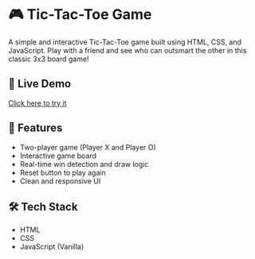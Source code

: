 # 🎮 Tic-Tac-Toe Game

A simple and interactive Tic-Tac-Toe game built using HTML, CSS, and JavaScript. Play with a friend and see who can outsmart the other in this classic 3x3 board game!

## 🔗 Live Demo

[Click here to try it](https://delightful-biscochitos-d66384.netlify.app/)

## 🚀 Features

- Two-player game (Player X and Player O)
- Interactive game board
- Real-time win detection and draw logic
- Reset button to play again
- Clean and responsive UI

## 🛠️ Tech Stack

- HTML
- CSS
- JavaScript (Vanilla)



